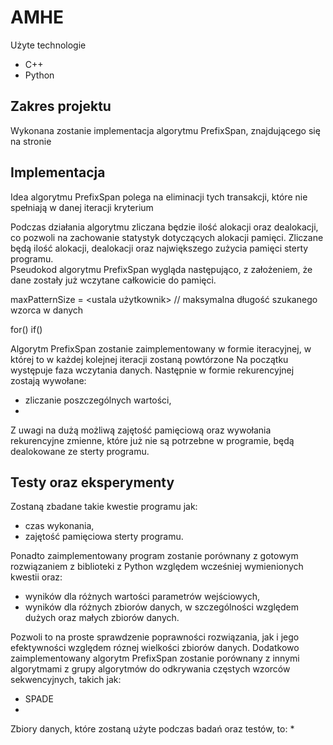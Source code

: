 # AMHE

Użyte technologie
* C++
* Python

## Zakres projektu
Wykonana zostanie implementacja algorytmu PrefixSpan, znajdującego się na stronie

## Implementacja
Idea algorytmu PrefixSpan polega na eliminacji tych transakcji, które nie spełniają w danej iteracji kryterium 

Podczas działania algorytmu zliczana będzie ilość alokacji oraz dealokacji, co pozwoli na zachowanie statystyk dotyczących alokacji pamięci. Zliczane będą ilość alokacji, dealokacji oraz największego zużycia pamięci sterty programu.  
Pseudokod algorytmu PrefixSpan wygląda następująco, z założeniem, że dane zostały już wczytane całkowicie do pamięci.

maxPatternSize = <ustala użytkownik> // maksymalna długość szukanego wzorca w danych

for()
if()




Algorytm PrefixSpan zostanie zaimplementowany w formie iteracyjnej, w której to w każdej kolejnej iteracji zostaną powtórzone 
Na początku występuje faza wczytania danych. Następnie w formie rekurencyjnej zostają wywołane:
* zliczanie poszczególnych wartości,
* 

Z uwagi na dużą możliwą zajętość pamięciową oraz wywołania rekurencyjne zmienne, które już nie są potrzebne w programie, będą dealokowane ze sterty programu.

## Testy oraz eksperymenty
Zostaną zbadane takie kwestie programu jak:
* czas wykonania,
* zajętość pamięciowa sterty programu.

Ponadto zaimplementowany program zostanie porównany z gotowym rozwiązaniem z biblioteki z Python względem wcześniej wymienionych kwestii oraz:
* wyników dla różnych wartości parametrów wejściowych,
* wyników dla różnych zbiorów danych, w szczególności względem dużych oraz małych zbiorów danych.

Pozwoli to na proste sprawdzenie poprawności rozwiązania, jak i jego efektywności względem róznej wielkości zbiorów danych.
Dodatkowo zaimplementowany algorytm PrefixSpan zostanie porównany z innymi algorytmami z grupy algorytmów do odkrywania częstych wzorców sekwencyjnych, takich jak:
* SPADE
* 


Zbiory danych, które zostaną użyte podczas badań oraz testów, to:
* 